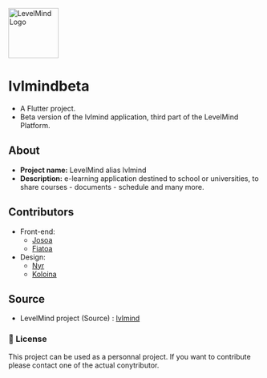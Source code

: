 <p>
  <img align="center" height=100 src="https://github.com/Josoa886/lvlmindapp/assets/76913187/5dda5a6a-5e5d-41e6-a818-17b853a7957f" alt="LevelMind Logo"/>
</p>

# lvlmindbeta

- A Flutter project.
- Beta version of the lvlmind application, third part of the LevelMind Platform.

## About 

- **Project name:** LevelMind alias lvlmind 
- **Description:** e-learning application destined to school or universities, to share courses - documents - schedule and many more.

## Contributors

- Front-end:
  - [Josoa](https://github.com/josoavj)
  - [Fiatoa](https://github.com/foulburst)
- Design:
  - [Nyr](https://github.com/Manamahefa)
  - [Koloina](https://github.com/koulienathalie) 


## Source

- LevelMind project (Source) : [lvlmind](https://github.com/TahianSylvain/teamEsiia3)

### 📃 License

This project can be used as a personnal project. If you want to contribute please contact one of the actual conytributor.

